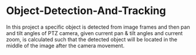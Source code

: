 # Object-Detection-And-Tracking

In this project a specific object is detected from image frames and then pan and tilt angles of PTZ camera, given current pan & tilt angles and current zoom, is calculated such that the detected object will be located in the middle of the image after the camera movement. 
